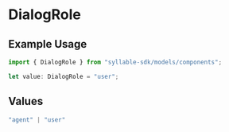 # DialogRole

## Example Usage

```typescript
import { DialogRole } from "syllable-sdk/models/components";

let value: DialogRole = "user";
```

## Values

```typescript
"agent" | "user"
```